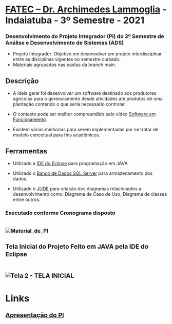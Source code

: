 # [FATEC – Dr. Archimedes Lammoglia](http://www.fatecid.com.br/site/) - Indaiatuba - 3º Semestre - 2021

<h3>Desenvolvimento do Projeto Integrador (PI) do 3º Semestre de Análise e Desenvolvimento de Sistemas (ADS)</h3>

- Projeto Integrador: Objetivo em desenvolver um projeto interdisciplnar entre as disciplinas vigentes no semestre cursado.
- Materiais agrupados nas pastas da branch main.


<h2>Descrição</h2>

- A ideia geral foi desenvolver um software destinado aos produtores agrícolas para o gerenciamento desde atividades até produtos de uma plantação contendo o que seria necessário controlar.

- O contexto pode ser melhor compreendido pelo vídeo [Software em Funcionamento](https://www.youtube.com/watch?v=OppVeOe38MA&t=1068s).

- Existem várias melhorias para serem implementadas por se tratar de modelo conceitual para fins acadêmicos.

<h2>Ferramentas</h2>

- Utilizado a [IDE do Eclipse](https://www.eclipse.org/ide/) para programação em JAVA.

- Utilizado o [Banco de Dados SQL Server](https://www.microsoft.com/en-us/sql-server/sql-server-downloads) para armazenamento dos dados.

- Utilizado o [JUDE](https://sourceforge.net/projects/jude/) para criação dos diagramas relacionados a desenvolvimento como: Diagrama de Caso de Uso, Diagrama de classes entre outros.


<h3>Executado conforme Cronograma disposto<h/3>
<br></br>

![Material_de_PI](https://user-images.githubusercontent.com/85805420/172220502-062418e0-0872-4696-8dd6-9222ed4df81f.JPG)

<h3>Tela Inicial do Projeto Feito em JAVA pela IDE do Eclipse<h/3>
<br></br>

![Tela 2 - TELA INICIAL](https://user-images.githubusercontent.com/85805420/172223599-720207ba-1751-4faf-8b88-b544f11746c4.JPG)

## Links
  
[Apresentação do PI](https://www.youtube.com/watch?v=KdgAHpGRpTk)
  
